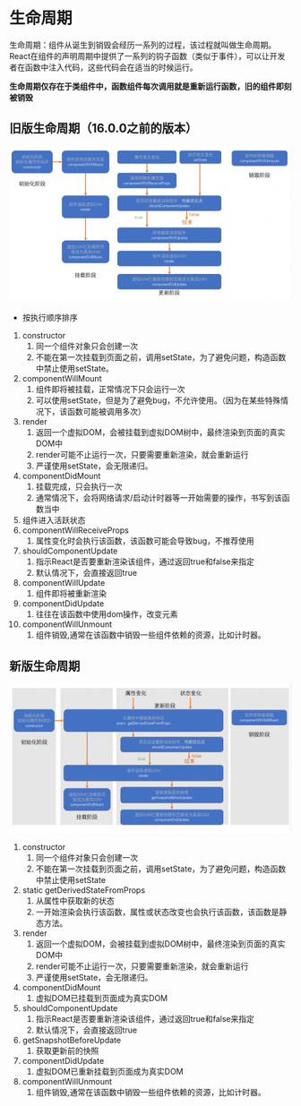 # 生命周期

生命周期：组件从诞生到销毁会经历一系列的过程，该过程就叫做生命周期。React在组件的声明周期中提供了一系列的钩子函数（类似于事件），可以让开发者在函数中注入代码，这些代码会在适当的时候运行。

**生命周期仅存在于类组件中，函数组件每次调用就是重新运行函数，旧的组件即刻被销毁**

## 旧版生命周期（16.0.0之前的版本）
![](./image/2022-03-20-21-46-26.png)
- 按执行顺序排序
1. constructor 
    1. 同一个组件对象只会创建一次
    2. 不能在第一次挂载到页面之前，调用setState，为了避免问题，构造函数中禁止使用setState。
2. componentWillMount
    1. 组件即将被挂载，正常情况下只会运行一次
    2. 可以使用setState，但是为了避免bug，不允许使用。（因为在某些特殊情况下，该函数可能被调用多次）
3. render
    1. 返回一个虚拟DOM，会被挂载到虚拟DOM树中，最终渲染到页面的真实DOM中
    2. render可能不止运行一次，只要需要重新渲染，就会重新运行
    3. 严谨使用setState，会无限递归。
4. componentDidMount 
    1. 挂载完成，只会执行一次
    2. 通常情况下，会将网络请求/启动计时器等一开始需要的操作，书写到该函数当中
5. 组件进入活跃状态
6. componentWillReceiveProps
    1. 属性变化时会执行该函数，该函数可能会导致bug，不推荐使用
7. shouldComponentUpdate
    1. 指示React是否要重新渲染该组件，通过返回true和false来指定
    2. 默认情况下，会直接返回true
8. componentWillUpdate
    1. 组件即将被重新渲染
9. componentDidUpdate
    1. 往往在该函数中使用dom操作，改变元素
10. componentWillUnmount
    1. 组件销毁,通常在该函数中销毁一些组件依赖的资源，比如计时器。

## 新版生命周期

![](./image/2022-03-20-17-44-43.png)
1. constructor 
    1. 同一个组件对象只会创建一次
    2. 不能在第一次挂载到页面之前，调用setState，为了避免问题，构造函数中禁止使用setState
2. static getDerivedStateFromProps
    1. 从属性中获取新的状态
    2. 一开始渲染会执行该函数，属性或状态改变也会执行该函数，该函数是静态方法。
3. render
    1. 返回一个虚拟DOM，会被挂载到虚拟DOM树中，最终渲染到页面的真实DOM中
    2. render可能不止运行一次，只要需要重新渲染，就会重新运行
    3. 严谨使用setState，会无限递归。
4. componentDidMount
    1. 虚拟DOM已挂载到页面成为真实DOM
5. shouldComponentUpdate
    1. 指示React是否要重新渲染该组件，通过返回true和false来指定
    2. 默认情况下，会直接返回true
6. getSnapshotBeforeUpdate
    1. 获取更新前的快照
7. componentDidUpdate
    1. 虚拟DOM已重新挂载到页面成为真实DOM
8. componentWillUnmount
    1. 组件销毁,通常在该函数中销毁一些组件依赖的资源，比如计时器。




